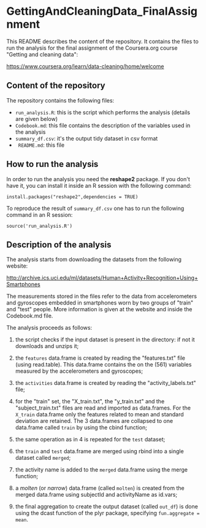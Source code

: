 # GettingAndCleaningData_FinalAssignment
This README describes the content of the repository. It contains the files to run the analysis for the final assignment of the Coursera.org course "Getting and cleaning data":

<https://www.coursera.org/learn/data-cleaning/home/welcome>

## Content of the repository
The repository contains the following files:
- ```run_analysis.R```: this is the script which performs the analysis (details are given below)
- ```Codebook.md```: this file contains the description of the variables used in the analysis
- ```summary_df.csv```: it's the output tidy dataset in csv format
- ``` README.md```: this file

## How to run the analysis
In order to run the analysis you need the **reshape2** package. If you don't have it, you can install it inside an R session with the following command:
```
install.packages("reshape2",dependencies = TRUE)
```

To reproduce the result of ```summary_df.csv``` one has to run the following command in an R session:
```
source('run_analysis.R')
```

## Description of the analysis
The analysis starts from downloading the datasets from the following website:

<http://archive.ics.uci.edu/ml/datasets/Human+Activity+Recognition+Using+Smartphones>

The measurements stored in the files refer to the data from accelerometers and gyroscopes embedded in smartphones worn by two groups of "train" and "test" people. 
More information is given at the website and inside the Codebook.md file.

The analysis proceeds as follows:

1. the script checks if the input dataset is present in the directory: if not it downloads and unzips it;

2. the ```features``` data.frame is created by reading the "features.txt" file (using read.table). This data.frame contains the on the (561) variables measured by the accelerometers and gyroscopes; 

3. the ```activities``` data.frame is created by reading the "activity_labels.txt" file;

4. for the "train" set, the "X_train.txt", the "y_train.txt" and the "subject_train.txt" files are read and imported as data.frames. For the ```X_train``` data.frame only the features related to mean and standard deviation are retained. The 3 data.frames are collapsed to one data.frame called ```train``` by using the cbind function;

5. the same operation as in 4 is repeated for the ```test``` dataset;

6. the ```train``` and ```test``` data.frame are merged using rbind into a single dataset called ```merged```;

7. the activity name is added to the ```merged``` data.frame using the merge function; 

8. a _molten_ (or _narrow_) data.frame (called ```molten```) is created from the merged data.frame using subjectId and activityName as id.vars; 

9. the final aggregation to create the output dataset (called ```out_df```) is done using the dcast function of the plyr package, specifying ```fun.aggregate = mean```.


